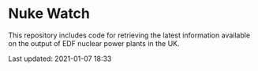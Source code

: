 # Nuke Watch

This repository includes code for retrieving the latest information available on the output of EDF nuclear power plants in the UK.

Last updated: 2021-01-07 18:33